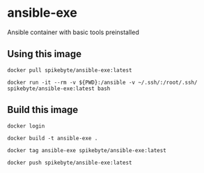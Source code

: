 # ansible-exe
Ansible container with basic tools preinstalled

## Using this image

```shell
docker pull spikebyte/ansible-exe:latest

docker run -it --rm -v ${PWD}:/ansible -v ~/.ssh/:/root/.ssh/ spikebyte/ansible-exe:latest bash
```

## Build this image

```shell
docker login

docker build -t ansible-exe .

docker tag ansible-exe spikebyte/ansible-exe:latest

docker push spikebyte/ansible-exe:latest
```